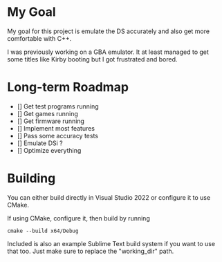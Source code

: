# My Goal
My goal for this project is emulate the DS accurately and also get more comfortable with C++.

I was previously working on a GBA emulator. It at least managed to get some titles like Kirby booting but I got frustrated and bored.

# Long-term Roadmap
- [] Get test programs running
- [] Get games running
- [] Get firmware running
- [] Implement most features
- [] Pass some accuracy tests
- [] Emulate DSi ?
- [] Optimize everything

# Building
You can either build directly in Visual Studio 2022 or configure it to use CMake.

If using CMake, configure it, then build by running
```
cmake --build x64/Debug
```

Included is also an example Sublime Text build system if you want to use that too. Just make sure to replace the "working_dir" path.